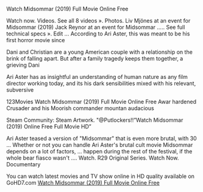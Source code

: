 Watch Midsommar (2019) Full Movie Online Free

Watch now. Videos. See all 8 videos ». Photos. Liv Mjönes at an event for Midsommar (2019) Jack Reynor at an event for Midsommar ..... See full technical specs ». Edit ... According to Ari Aster, this was meant to be his first horror movie since 

Dani and Christian are a young American couple with a relationship on the brink of falling apart. But after a family tragedy keeps them together, a grieving Dani

Ari Aster has as insightful an understanding of human nature as any film director working today, and its his dark sensibilities mixed with his relevant, subversive

123Movies Watch Midsommar (2019) Full Movie Online Free Awar hardened Crusader and his Moorish commander mountan audacious

Steam Community: Steam Artwork. "@Putlockers!!”Watch Midsommar (2019) Online Free Full Movie HD”

Ari Aster teased a version of "Midsommar" that is even more brutal, with 30 ... Whether or not you can handle Ari Aster's brutal cult movie Midsommar depends on a lot of factors, ... happen during the rest of the festival, if the whole bear fiasco wasn't .... Watch. R29 Original Series. Watch Now. Documentary

You can watch latest movies and TV show online in HD quality available on GoHD7.com
<a href="https://gohd7.com/movie/530385/Midsommar.html">Watch Midsommar (2019) Full Movie Online Free</a>
